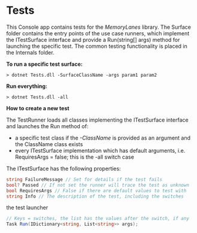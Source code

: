 ﻿# Tests

This Console app contains tests for the *MemoryLanes* library.
The Surface folder contains the entry points of the use case
runners, which implement the ITestSurface interface and provide a
Run(string[] args) method for launching the specific test.
The common testing functionality is placed in the Internals folder.

**To run a specific test surface:**

``` 
> dotnet Tests.dll -SurfaceClassName -args param1 param2
```

**Run everything:**

```
> dotnet Tests.dll -all
```

**How to create a new test**

The TestRunner loads all classes implementing the ITestSurface interface 
and launches the Run method of:

- a specific test class if the *-ClassName* is provided as an argument and the ClassName 
 class exists 
- every ITestSurface implementation which has default arguments, 
 i.e. RequiresArgs = false; this is the -all switch case  

The ITestSurface has the following properties:

``` csharp
string FailureMessage // Set for details if the test fails 
bool? Passed // If not set the runner will trace the test as unknown
bool RequiresArgs // False if there are default values to test with
string Info // The description of the test, including the switches 
```

the test launcher

```csharp
// Keys = switches, the list has the values after the switch, if any
Task Run(IDictionary<string, List<string>> args);
```